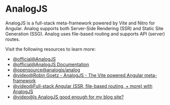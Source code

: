 # AnalogJS

AnalogJS is a full-stack meta-framework powered by Vite and Nitro for Angular. Analog supports both Server-Side Rendering (SSR) and Static Site Generation (SSG). Analog uses file-based routing and supports API (server) routes.

Visit the following resources to learn more:

- [@official@AnalogJS](https://analogjs.org/)
- [@official@AnalogJS Documentation](https://analogjs.org/docs)
- [@opensource@analogjs/analog](https://github.com/analogjs/analog)
- [@video@Robin Goetz - AnalogJS - The Vite powered Angular meta-framework](https://www.youtube.com/watch?v=BSgpvP4eAGk)
- [@video@Full-stack Angular (SSR, file-based routing, + more) with AnalogJS](https://www.youtube.com/watch?v=VSCXOTCJpiI)
- [@video@Is AnalogJS good enough for my blog site?](https://www.youtube.com/watch?v=xTzEDQULo6s)
